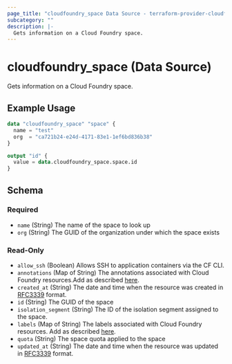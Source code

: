 ```yaml
---
page_title: "cloudfoundry_space Data Source - terraform-provider-cloudfoundry"
subcategory: ""
description: |-
  Gets information on a Cloud Foundry space.
---
```


# cloudfoundry_space (Data Source)

Gets information on a Cloud Foundry space.

## Example Usage

```terraform
data "cloudfoundry_space" "space" {
  name = "test"
  org  = "ca721b24-e24d-4171-83e1-1ef6bd836b38"
}

output "id" {
  value = data.cloudfoundry_space.space.id
}
```

<!-- schema generated by tfplugindocs -->
## Schema

### Required

- `name` (String) The name of the space to look up
- `org` (String) The GUID of the organization under which the space exists

### Read-Only

- `allow_ssh` (Boolean) Allows SSH to application containers via the CF CLI.
- `annotations` (Map of String) The annotations associated with Cloud Foundry resources.Add as described [here](https://docs.cloudfoundry.org/adminguide/metadata.html#-view-metadata-for-an-object).
- `created_at` (String) The date and time when the resource was created in [RFC3339](https://www.ietf.org/rfc/rfc3339.txt) format.
- `id` (String) The GUID of the space
- `isolation_segment` (String) The ID of the isolation segment assigned to the space.
- `labels` (Map of String) The labels associated with Cloud Foundry resources. Add as described [here](https://docs.cloudfoundry.org/adminguide/metadata.html#-view-metadata-for-an-object).
- `quota` (String) The space quota applied to the space
- `updated_at` (String) The date and time when the resource was updated in [RFC3339](https://www.ietf.org/rfc/rfc3339.txt) format.